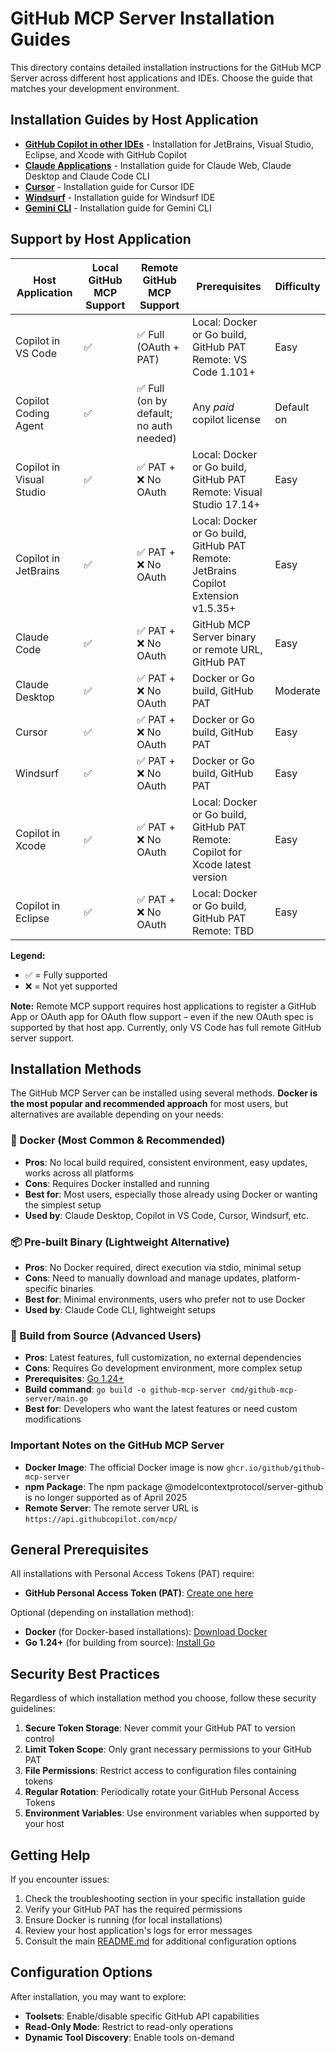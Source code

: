 # GitHub MCP Server Installation Guides

This directory contains detailed installation instructions for the GitHub MCP Server across different host applications and IDEs. Choose the guide that matches your development environment.

## Installation Guides by Host Application
- **[GitHub Copilot in other IDEs](install-other-copilot-ides.md)** - Installation for JetBrains, Visual Studio, Eclipse, and Xcode with GitHub Copilot
- **[Claude Applications](install-claude.md)** - Installation guide for Claude Web, Claude Desktop and Claude Code CLI
- **[Cursor](install-cursor.md)** - Installation guide for Cursor IDE
- **[Windsurf](install-windsurf.md)** - Installation guide for Windsurf IDE
- **[Gemini CLI](install-gemini.md)** - Installation guide for Gemini CLI

## Support by Host Application

| Host Application | Local GitHub MCP Support | Remote GitHub MCP Support | Prerequisites | Difficulty |
|-----------------|---------------|----------------|---------------|------------|
| Copilot in VS Code | ✅ | ✅ Full (OAuth + PAT) | Local: Docker or Go build, GitHub PAT<br>Remote: VS Code 1.101+ | Easy |
| Copilot Coding Agent | ✅ | ✅ Full (on by default; no auth needed) | Any _paid_ copilot license | Default on |
| Copilot in Visual Studio | ✅ | ✅ PAT + ❌ No OAuth | Local: Docker or Go build, GitHub PAT<br>Remote: Visual Studio 17.14+ | Easy |
| Copilot in JetBrains | ✅ | ✅ PAT + ❌ No OAuth | Local: Docker or Go build, GitHub PAT<br>Remote: JetBrains Copilot Extension v1.5.35+ | Easy |
| Claude Code | ✅ | ✅ PAT + ❌ No OAuth| GitHub MCP Server binary or remote URL, GitHub PAT | Easy |
| Claude Desktop | ✅ | ✅ PAT + ❌ No OAuth | Docker or Go build, GitHub PAT | Moderate |
| Cursor | ✅ | ✅ PAT + ❌ No OAuth | Docker or Go build, GitHub PAT | Easy |
| Windsurf | ✅ | ✅ PAT + ❌ No OAuth | Docker or Go build, GitHub PAT | Easy |
| Copilot in Xcode | ✅ | ✅ PAT + ❌ No OAuth | Local: Docker or Go build, GitHub PAT<br>Remote: Copilot for Xcode latest version | Easy |
| Copilot in Eclipse | ✅ | ✅ PAT + ❌ No OAuth | Local: Docker or Go build, GitHub PAT<br>Remote: TBD | Easy |

**Legend:**
- ✅ = Fully supported
- ❌ = Not yet supported

**Note:** Remote MCP support requires host applications to register a GitHub App or OAuth app for OAuth flow support – even if the new OAuth spec is supported by that host app. Currently, only VS Code has full remote GitHub server support. 

## Installation Methods

The GitHub MCP Server can be installed using several methods. **Docker is the most popular and recommended approach** for most users, but alternatives are available depending on your needs:

### 🐳 Docker (Most Common & Recommended)
- **Pros**: No local build required, consistent environment, easy updates, works across all platforms
- **Cons**: Requires Docker installed and running
- **Best for**: Most users, especially those already using Docker or wanting the simplest setup
- **Used by**: Claude Desktop, Copilot in VS Code, Cursor, Windsurf, etc.

### 📦 Pre-built Binary (Lightweight Alternative)
- **Pros**: No Docker required, direct execution via stdio, minimal setup
- **Cons**: Need to manually download and manage updates, platform-specific binaries
- **Best for**: Minimal environments, users who prefer not to use Docker
- **Used by**: Claude Code CLI, lightweight setups

### 🔨 Build from Source (Advanced Users)
- **Pros**: Latest features, full customization, no external dependencies
- **Cons**: Requires Go development environment, more complex setup
- **Prerequisites**: [Go 1.24+](https://go.dev/doc/install)
- **Build command**: `go build -o github-mcp-server cmd/github-mcp-server/main.go`
- **Best for**: Developers who want the latest features or need custom modifications

### Important Notes on the GitHub MCP Server

- **Docker Image**: The official Docker image is now `ghcr.io/github/github-mcp-server`
- **npm Package**: The npm package @modelcontextprotocol/server-github is no longer supported as of April 2025
- **Remote Server**: The remote server URL is `https://api.githubcopilot.com/mcp/`

## General Prerequisites

All installations with Personal Access Tokens (PAT) require:
- **GitHub Personal Access Token (PAT)**: [Create one here](https://github.com/settings/personal-access-tokens/new)

Optional (depending on installation method):
- **Docker** (for Docker-based installations): [Download Docker](https://www.docker.com/)
- **Go 1.24+** (for building from source): [Install Go](https://go.dev/doc/install)

## Security Best Practices

Regardless of which installation method you choose, follow these security guidelines:

1. **Secure Token Storage**: Never commit your GitHub PAT to version control
2. **Limit Token Scope**: Only grant necessary permissions to your GitHub PAT
3. **File Permissions**: Restrict access to configuration files containing tokens
4. **Regular Rotation**: Periodically rotate your GitHub Personal Access Tokens
5. **Environment Variables**: Use environment variables when supported by your host

## Getting Help

If you encounter issues:
1. Check the troubleshooting section in your specific installation guide
2. Verify your GitHub PAT has the required permissions
3. Ensure Docker is running (for local installations)
4. Review your host application's logs for error messages
5. Consult the main [README.md](README.md) for additional configuration options

## Configuration Options

After installation, you may want to explore:
- **Toolsets**: Enable/disable specific GitHub API capabilities
- **Read-Only Mode**: Restrict to read-only operations
- **Dynamic Tool Discovery**: Enable tools on-demand

